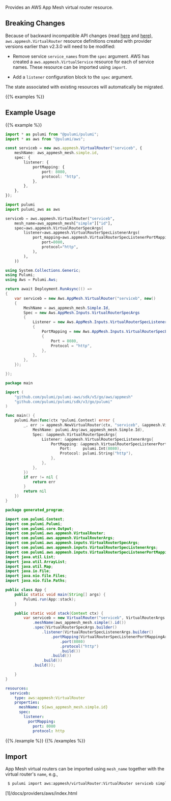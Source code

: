 Provides an AWS App Mesh virtual router resource.

## Breaking Changes

Because of backward incompatible API changes (read [here](https://github.com/awslabs/aws-app-mesh-examples/issues/92) and [here](https://github.com/awslabs/aws-app-mesh-examples/issues/94)), `aws.appmesh.VirtualRouter` resource definitions created with provider versions earlier than v2.3.0 will need to be modified:

* Remove service `service_names` from the `spec` argument.
AWS has created a `aws.appmesh.VirtualService` resource for each of service names.
These resource can be imported using `import`.

* Add a `listener` configuration block to the `spec` argument.

The state associated with existing resources will automatically be migrated.

{{% examples %}}
## Example Usage
{{% example %}}

```typescript
import * as pulumi from "@pulumi/pulumi";
import * as aws from "@pulumi/aws";

const serviceb = new aws.appmesh.VirtualRouter("serviceb", {
    meshName: aws_appmesh_mesh.simple.id,
    spec: {
        listener: {
            portMapping: {
                port: 8080,
                protocol: "http",
            },
        },
    },
});
```
```python
import pulumi
import pulumi_aws as aws

serviceb = aws.appmesh.VirtualRouter("serviceb",
    mesh_name=aws_appmesh_mesh["simple"]["id"],
    spec=aws.appmesh.VirtualRouterSpecArgs(
        listener=aws.appmesh.VirtualRouterSpecListenerArgs(
            port_mapping=aws.appmesh.VirtualRouterSpecListenerPortMappingArgs(
                port=8080,
                protocol="http",
            ),
        ),
    ))
```
```csharp
using System.Collections.Generic;
using Pulumi;
using Aws = Pulumi.Aws;

return await Deployment.RunAsync(() => 
{
    var serviceb = new Aws.AppMesh.VirtualRouter("serviceb", new()
    {
        MeshName = aws_appmesh_mesh.Simple.Id,
        Spec = new Aws.AppMesh.Inputs.VirtualRouterSpecArgs
        {
            Listener = new Aws.AppMesh.Inputs.VirtualRouterSpecListenerArgs
            {
                PortMapping = new Aws.AppMesh.Inputs.VirtualRouterSpecListenerPortMappingArgs
                {
                    Port = 8080,
                    Protocol = "http",
                },
            },
        },
    });

});
```
```go
package main

import (
	"github.com/pulumi/pulumi-aws/sdk/v5/go/aws/appmesh"
	"github.com/pulumi/pulumi/sdk/v3/go/pulumi"
)

func main() {
	pulumi.Run(func(ctx *pulumi.Context) error {
		_, err := appmesh.NewVirtualRouter(ctx, "serviceb", &appmesh.VirtualRouterArgs{
			MeshName: pulumi.Any(aws_appmesh_mesh.Simple.Id),
			Spec: &appmesh.VirtualRouterSpecArgs{
				Listener: &appmesh.VirtualRouterSpecListenerArgs{
					PortMapping: &appmesh.VirtualRouterSpecListenerPortMappingArgs{
						Port:     pulumi.Int(8080),
						Protocol: pulumi.String("http"),
					},
				},
			},
		})
		if err != nil {
			return err
		}
		return nil
	})
}
```
```java
package generated_program;

import com.pulumi.Context;
import com.pulumi.Pulumi;
import com.pulumi.core.Output;
import com.pulumi.aws.appmesh.VirtualRouter;
import com.pulumi.aws.appmesh.VirtualRouterArgs;
import com.pulumi.aws.appmesh.inputs.VirtualRouterSpecArgs;
import com.pulumi.aws.appmesh.inputs.VirtualRouterSpecListenerArgs;
import com.pulumi.aws.appmesh.inputs.VirtualRouterSpecListenerPortMappingArgs;
import java.util.List;
import java.util.ArrayList;
import java.util.Map;
import java.io.File;
import java.nio.file.Files;
import java.nio.file.Paths;

public class App {
    public static void main(String[] args) {
        Pulumi.run(App::stack);
    }

    public static void stack(Context ctx) {
        var serviceb = new VirtualRouter("serviceb", VirtualRouterArgs.builder()        
            .meshName(aws_appmesh_mesh.simple().id())
            .spec(VirtualRouterSpecArgs.builder()
                .listener(VirtualRouterSpecListenerArgs.builder()
                    .portMapping(VirtualRouterSpecListenerPortMappingArgs.builder()
                        .port(8080)
                        .protocol("http")
                        .build())
                    .build())
                .build())
            .build());

    }
}
```
```yaml
resources:
  serviceb:
    type: aws:appmesh:VirtualRouter
    properties:
      meshName: ${aws_appmesh_mesh.simple.id}
      spec:
        listener:
          portMapping:
            port: 8080
            protocol: http
```
{{% /example %}}
{{% /examples %}}

## Import

App Mesh virtual routers can be imported using `mesh_name` together with the virtual router's `name`, e.g.,

```sh
 $ pulumi import aws:appmesh/virtualRouter:VirtualRouter serviceb simpleapp/serviceB
```

 [1]/docs/providers/aws/index.html 